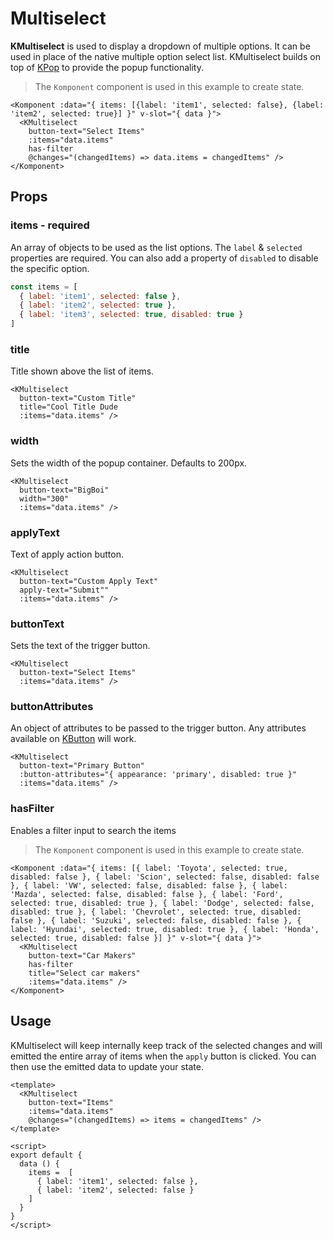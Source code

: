 # Multiselect

**KMultiselect** is used to display a dropdown of multiple options. It can be used in place of the native multiple option select list. KMultiselect builds on top of [KPop](/components/popover.html) to provide the popup functionality.

<Komponent :data="{ items: [{label: 'item1', selected: false}, {label: 'item2', selected: true, disabled: true}] }" v-slot="{ data }">
  <KMultiselect
    button-text="Select Items"
    title="Cool items"
    :items="data.items"
    has-filter
    @changes="(changedItems) => data.items = changedItems" />
</Komponent>

> The `Komponent` component is used in this example to create state.

```vue
<Komponent :data="{ items: [{label: 'item1', selected: false}, {label: 'item2', selected: true}] }" v-slot="{ data }">
  <KMultiselect
    button-text="Select Items"
    :items="data.items"
    has-filter
    @changes="(changedItems) => data.items = changedItems" />
</Komponent>
```

## Props
### items - required
An array of objects to be used as the list options. The `label` & `selected` properties are required. You can also add a property of `disabled` to disable the specific option.

<Komponent :data="{ items: [{label: 'item1', selected: false}, {label: 'item2', selected: true, disabled: true}] }" v-slot="{ data }">
  <KMultiselect
    button-text="Includes disabled item"
    :items="data.items" />
</Komponent>

```js
const items = [
  { label: 'item1', selected: false },
  { label: 'item2', selected: true },
  { label: 'item3', selected: true, disabled: true }
]
```

### title
Title shown above the list of items.

<Komponent :data="{ items: [{label: 'item1', selected: false}, {label: 'item2', selected: true}] }" v-slot="{ data }">
  <KMultiselect
    title="Cool Title Dude"
    button-text="Custom title"
    :items="data.items" />
</Komponent>

```vue
<KMultiselect
  button-text="Custom Title"
  title="Cool Title Dude
  :items="data.items" />
```

### width
Sets the width of the popup container. Defaults to 200px.

<Komponent :data="{ items: [{label: 'item1', selected: false}, {label: 'item2', selected: true}] }" v-slot="{ data }">
  <KMultiselect
    button-text="BigBoi"
    :items="data.items"
    width="300" />
</Komponent>

```vue
<KMultiselect
  button-text="BigBoi"
  width="300"
  :items="data.items" />
```

### applyText
Text of apply action button.

<Komponent :data="{ items: [{label: 'item1', selected: false}, {label: 'item2', selected: false }] }" v-slot="{ data }">
  <KMultiselect
    button-text="Custom Apply Text"
    apply-text="Submit"
    :items="data.items" />
</Komponent>

```vue
<KMultiselect
  button-text="Custom Apply Text"
  apply-text="Submit""
  :items="data.items" />
```

### buttonText
Sets the text of the trigger button.

<Komponent :data="{ items: [{label: 'item1', selected: false}, {label: 'item2', selected: false }] }" v-slot="{ data }">
  <KMultiselect
    button-text="Select Items"
    :items="data.items" />
</Komponent>

```vue
<KMultiselect
  button-text="Select Items"
  :items="data.items" />
```

### buttonAttributes
An object of attributes to be passed to the trigger button. Any attributes available on [KButton](/components/button.html) will work.

<Komponent :data="{ items: [{label: 'item1', selected: false}, {label: 'item2', selected: true}] }" v-slot="{ data }">
  <KMultiselect
    button-text="Primary Button"
    :button-attributes="{ appearance: 'primary', disabled: true }"
    :items="data.items" />
</Komponent>

```vue
<KMultiselect
  button-text="Primary Button"
  :button-attributes="{ appearance: 'primary', disabled: true }"
  :items="data.items" />
```

### hasFilter
Enables a filter input to search the items

<Komponent :data="{ items: [{ label: 'Toyota', selected: true, disabled: false }, { label: 'Scion', selected: false, disabled: false }, { label: 'VW', selected: false, disabled: false }, { label: 'Mazda', selected: false, disabled: false }, { label: 'Ford', selected: true, disabled: true }, { label: 'Dodge', selected: false, disabled: true }, { label: 'Chevrolet', selected: true, disabled: false }, { label: 'Suzuki', selected: false, disabled: false }, { label: 'Hyundai', selected: true, disabled: true }, { label: 'Honda', selected: true, disabled: false }] }" v-slot="{ data }">
  <KMultiselect
    button-text="Car Makers"
    has-filter
    title="Select car makers" 
    :items="data.items" />
</Komponent>

> The `Komponent` component is used in this example to create state.

```vue
<Komponent :data="{ items: [{ label: 'Toyota', selected: true, disabled: false }, { label: 'Scion', selected: false, disabled: false }, { label: 'VW', selected: false, disabled: false }, { label: 'Mazda', selected: false, disabled: false }, { label: 'Ford', selected: true, disabled: true }, { label: 'Dodge', selected: false, disabled: true }, { label: 'Chevrolet', selected: true, disabled: false }, { label: 'Suzuki', selected: false, disabled: false }, { label: 'Hyundai', selected: true, disabled: true }, { label: 'Honda', selected: true, disabled: false }] }" v-slot="{ data }">
  <KMultiselect
    button-text="Car Makers"
    has-filter
    title="Select car makers" 
    :items="data.items" />
</Komponent>
```


## Usage
KMultiselect will keep internally keep track of the selected changes and will emitted the entire array of items when the `apply` button is clicked. You can then use the emitted data to update your state.

<Komponent :data="{ items: [{label: 'item1', selected: false}, {label: 'item2', selected: false}] }" v-slot="{ data }">
  <div>
    <KCard class="mb-4">
      <template #body>{{ data.items }}</template>
    </KCard>
    <KMultiselect
      button-text="Items"
      :items="data.items"
      @changes="(changedItems) => data.items = changedItems" />
  </div>
</Komponent>

```vue
<template>
  <KMultiselect
    button-text="Items"
    :items="data.items"
    @changes="(changedItems) => items = changedItems" />
</template>

<script>
export default {
  data () {
    items =  [
      { label: 'item1', selected: false },
      { label: 'item2', selected: false }
    ]
  }
}
</script>
```
